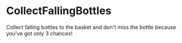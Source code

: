 # CollectFallingBottles
Collect falling bottles to the basket and don't miss the bottle because you've got only 3 chances!
